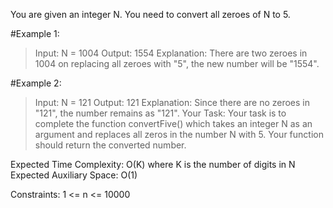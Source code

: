 You are given an integer N. You need to convert all zeroes of N to 5.

#Example 1:

>Input:
N = 1004
Output: 1554
Explanation: There are two zeroes in 1004
on replacing all zeroes with "5", the new
number will be "1554".

#Example 2:

>Input:
N = 121
Output: 121
Explanation: Since there are no zeroes in
"121", the number remains as "121".
Your Task:
Your task is to complete the function convertFive() which takes an integer N as an argument and replaces all zeros in the number N with 5. Your function should return the converted number.

Expected Time Complexity: O(K) where K is the number of digits in N
Expected Auxiliary Space: O(1)

Constraints:
1 <= n <= 10000

